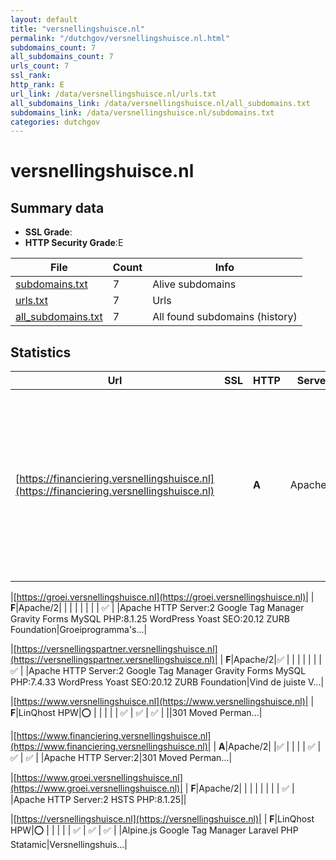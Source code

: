 ```yaml
---
layout: default
title: "versnellingshuisce.nl"
permalink: "/dutchgov/versnellingshuisce.nl.html"
subdomains_count: 7
all_subdomains_count: 7
urls_count: 7
ssl_rank: 
http_rank: E
url_link: /data/versnellingshuisce.nl/urls.txt
all_subdomains_link: /data/versnellingshuisce.nl/all_subdomains.txt
subdomains_link: /data/versnellingshuisce.nl/subdomains.txt
categories: dutchgov
---
```



# versnellingshuisce.nl
## Summary data


 - **SSL Grade**:
 - **HTTP Security Grade**:E


| File       | Count | Info |
|------------|-------|------|
|[subdomains.txt](/data/versnellingshuisce.nl/subdomains.txt)|7|Alive subdomains|
|[urls.txt](/data/versnellingshuisce.nl/urls.txt)|7|Urls|
|[all_subdomains.txt](/data/versnellingshuisce.nl/all_subdomains.txt)|7|All found subdomains (history)|


## Statistics


| Url | SSL | HTTP | Server | Cookie | HSTS | CORS | CTO | CSP | XFO | XXP | RP |FP| Tech |Title |
|--------|-------|-------|------|------|------|------|------|------|------|------|------|------|------|------|
|[https://financiering.versnellingshuisce.nl](https://financiering.versnellingshuisce.nl)| | **A**|Apache/2| |:white_check_mark: | | | | :white_check_mark: | :white_check_mark: | :white_check_mark: | |Apache HTTP Server:2 Google Tag Manager Gravity Forms HSTS MySQL PHP:8.1.24 WordPress Yoast SEO:20.12 ZURB Foundation|Nederland Circul...|


|[https://groei.versnellingshuisce.nl](https://groei.versnellingshuisce.nl)| | **F**|Apache/2| | | | | | | | :white_check_mark: | |Apache HTTP Server:2 Google Tag Manager Gravity Forms MySQL PHP:8.1.25 WordPress Yoast SEO:20.12 ZURB Foundation|Groeiprogramma's...|


|[https://versnellingspartner.versnellingshuisce.nl](https://versnellingspartner.versnellingshuisce.nl)| | **F**|Apache/2|:white_check_mark: | | | | | | | :white_check_mark: | |Apache HTTP Server:2 Google Tag Manager Gravity Forms MySQL PHP:7.4.33 WordPress Yoast SEO:20.12 ZURB Foundation|Vind de juiste V...|


|[https://www.versnellingshuisce.nl](https://www.versnellingshuisce.nl)| | **F**|LinQhost HPW|:o: | | | | | :white_check_mark: | :white_check_mark: | :white_check_mark: | ||301 Moved Perman...|


|[https://www.financiering.versnellingshuisce.nl](https://www.financiering.versnellingshuisce.nl)| | **A**|Apache/2| |:white_check_mark: | | | | :white_check_mark: | :white_check_mark: | :white_check_mark: | |Apache HTTP Server:2|301 Moved Perman...|


|[https://www.groei.versnellingshuisce.nl](https://www.groei.versnellingshuisce.nl)| | **F**|Apache/2| | | | | | | | :white_check_mark: | |Apache HTTP Server:2 HSTS PHP:8.1.25||


|[https://versnellingshuisce.nl](https://versnellingshuisce.nl)| | **F**|LinQhost HPW|:o: | | | | | :white_check_mark: | :white_check_mark: | :white_check_mark: | |Alpine.js Google Tag Manager Laravel PHP Statamic|Versnellingshuis...|

